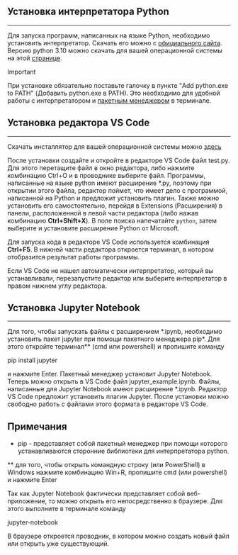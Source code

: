 ## Установка интерпретатора Python
-------------------------------
Для запуска программ, написанных на языке Python, необходимо установить интерпретатор. Скачать его можно с [официального сайта](https://www.python.org/). Версию python 3.10 можно скачать для вашей операционной системы на этой [странице](https://www.python.org/downloads/release/python-31010/).
>[!IMPORTANT]
>При установке обязательно поставьте галочку в пункте "Add python.exe to PATH" (Добавить python.exe в PATH). Это необходимо для удобной работы с интерпретатором и [пакетным менеджером](#notes) в терминале.

## Установка редактора VS Code
---------------------------
Скачать инсталлятор для вашей операционной системы можно [здесь](https://code.visualstudio.com/download)

После установки создайте и откройте в редакторе VS Code файл test.py. Для этого перетащите файл в окно редактора, либо нажмите комбинацию Ctrl+O и в проводнике выберите файл. Программы, написанные на языке python имеют расширение \*.py, поэтому при открытии этого файла, редактор поймет, что имеет дело с программой, написанной на Python и предложит установить плагин. Также можно установить его самостоятельно, перейдя в Extensions (Расширения) в панели, расположенной в левой части редактора (либо нажав комбинацию **Ctrl+Shift+X**). В поле поиска напечатайте `python`, затем выберите и установите расширение Python от Microsoft.

Для запуска кода в редакторе VS Code используется комбинация **Ctrl+F5**. В нижней части редактора откроется терминал, в котором отобразится результат работы программы.

Если VS Code не нашел автоматически интерпретатор, который вы устанавливали, перезапустите редактор или выберите интерпретатор в правом нижнем углу редактора.

## Установка Jupyter Notebook
--------------------------
Для того, чтобы запускать файлы с расширением \*.ipynb, необходимо установить пакет jupyter при помощи пакетного менеджера pip*. Для этого откройте терминал** (cmd или powershell) и пропишите команду

pip install jupyter

и нажмите Enter. Пакетный менеджер установит Jupyter Notebook. Теперь можно открыть в VS Code файл jupyter_example.ipynb. Файлы, написанные для Jupyter Notebook имеют расширение *.ipynb. Редактор VS Code предложит установить плагин Jupyter. После установки можно свободно работь с файлами этого формата в редакторе VS Code.

## <a name="notes"></a> Примечания
* pip - представляет собой пакетный менеджер при помощи которого устанавливаются сторонние библиотеки для интерпретатора python.

** для того, чтобы открыть командную строку (или PowerShell) в Windows нажмите комбинацию Win+R, пропишите cmd (или powershell) и нажмите Enter

Так как Jupyter Notebook фактически представляет собой веб-приложение, то можно открыть его непосредственно в браузере. Для этого выполните в терминале команду

jupyter-notebook 

В браузере откроется проводник, в котором можно создать новый файл или открыть уже существующий.
